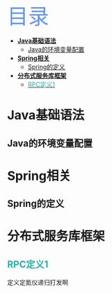 <font color=#6495ED size=7 face="黑体"> 目录 </font> 

- [**Java基础语法**](#Java%E5%9F%BA%E7%A1%80%E8%AF%AD%E6%B3%95)
  - [Java的环境变量配置](#Java%E7%9A%84%E7%8E%AF%E5%A2%83%E5%8F%98%E9%87%8F%E9%85%8D%E7%BD%AE)
- [**Spring相关**](#Spring%E7%9B%B8%E5%85%B3)
  - [Spring的定义](#Spring%E7%9A%84%E5%AE%9A%E4%B9%89)
- [**分布式服务库框架**](#%E5%88%86%E5%B8%83%E5%BC%8F%E6%9C%8D%E5%8A%A1%E5%BA%93%E6%A1%86%E6%9E%B6)
  - [<font color=#20B2AA> RPC定义1 </font>](#font-color20B2AA-RPC%E5%AE%9A%E4%B9%891-font)

# **Java基础语法** #
## Java的环境变量配置 ##

# **Spring相关** #
##  Spring的定义 ##

# **分布式服务库框架** #
## <font color=#20B2AA> RPC定义1 </font> ##
定义定氮仪递归打发啊
